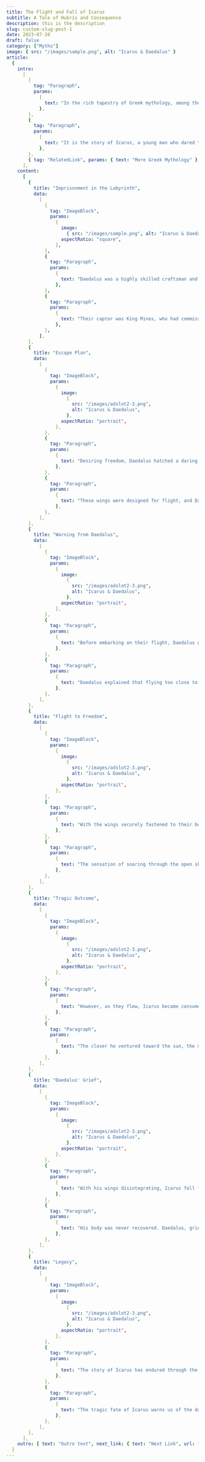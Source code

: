 ```yaml
---
title: The Flight and Fall of Icarus
subtitle: A Tale of Hubris and Consequence
description: this is the description
slug: custom-slug-post-1
date: 2023-07-28
draft: false
category: ["Myths"]
image: { src: "/images/sample.png", alt: "Icarus & Daedalus" }
article:
  {
    intro:
      [
        {
          tag: "Paragraph",
          params:
            {
              text: "In the rich tapestry of Greek mythology, among the countless tales of gods, heroes, and epic adventures, one story stands as a timeless cautionary tale, both poignant and profound.",
            },
        },
        {
          tag: "Paragraph",
          params:
            {
              text: "It is the story of Icarus, a young man who dared to defy the boundaries of human capability and reach for the heavens. This myth, passed down through generations, not only captivates the imagination but also imparts a profound lesson about the perils of unchecked ambition and the price of disobedience.",
            },
        },
        { tag: "RelatedLink", params: { text: "More Greek Mythology" } },
      ],
    content:
      [
        {
          title: "Imprisonment in the Labyrinth",
          data:
            [
              {
                tag: "ImageBlock",
                params:
                  {
                    image:
                      { src: "/images/sample.png", alt: "Icarus & Daedalus" },
                    aspectRatio: "square",
                  },
              },
              {
                tag: "Paragraph",
                params:
                  {
                    text: "Daedalus was a highly skilled craftsman and inventor who found himself imprisoned on the island of Crete along with his young son, Icarus.",
                  },
              },
              {
                tag: "Paragraph",
                params:
                  {
                    text: "Their captor was King Minos, who had commissioned Daedalus to build the intricate Labyrinth—a maze designed to contain the Minotaur, a fearsome creature that was half-man and half-bull.",
                  },
              },
            ],
        },
        {
          title: "Escape Plan",
          data:
            [
              {
                tag: "ImageBlock",
                params:
                  {
                    image:
                      {
                        src: "/images/adslot2-3.png",
                        alt: "Icarus & Daedalus",
                      },
                    aspectRatio: "portrait",
                  },
              },
              {
                tag: "Paragraph",
                params:
                  {
                    text: "Desiring freedom, Daedalus hatched a daring plan. He meticulously crafted two pairs of wings, fashioning them from feathers and adhering them together with wax.",
                  },
              },
              {
                tag: "Paragraph",
                params:
                  {
                    text: "These wings were designed for flight, and Daedalus intended to use them to escape the labyrinthine prison and the island itself. He shared his ingenious plan with Icarus.",
                  },
              },
            ],
        },
        {
          title: "Warning from Daedalus",
          data:
            [
              {
                tag: "ImageBlock",
                params:
                  {
                    image:
                      {
                        src: "/images/adslot2-3.png",
                        alt: "Icarus & Daedalus",
                      },
                    aspectRatio: "portrait",
                  },
              },
              {
                tag: "Paragraph",
                params:
                  {
                    text: "Before embarking on their flight, Daedalus gave his son a solemn warning. He cautioned Icarus about the dangers of their newfound wings.",
                  },
              },
              {
                tag: "Paragraph",
                params:
                  {
                    text: "Daedalus explained that flying too close to the sun would cause the wax to melt, while flying too close to the sea would wet the feathers, making the wings heavy and difficult to control. He urged Icarus to follow his guidance closely to ensure their safe escape.",
                  },
              },
            ],
        },
        {
          title: "Flight to Freedom",
          data:
            [
              {
                tag: "ImageBlock",
                params:
                  {
                    image:
                      {
                        src: "/images/adslot2-3.png",
                        alt: "Icarus & Daedalus",
                      },
                    aspectRatio: "portrait",
                  },
              },
              {
                tag: "Paragraph",
                params:
                  {
                    text: "With the wings securely fastened to their bodies, father and son took flight from the Labyrinth.",
                  },
              },
              {
                tag: "Paragraph",
                params:
                  {
                    text: "The sensation of soaring through the open sky was exhilarating, and Icarus felt a profound sense of freedom. The world below them stretched out in all directions as they ventured away from the confines of Crete.",
                  },
              },
            ],
        },
        {
          title: "Tragic Outcome",
          data:
            [
              {
                tag: "ImageBlock",
                params:
                  {
                    image:
                      {
                        src: "/images/adslot2-3.png",
                        alt: "Icarus & Daedalus",
                      },
                    aspectRatio: "portrait",
                  },
              },
              {
                tag: "Paragraph",
                params:
                  {
                    text: "However, as they flew, Icarus became consumed by the thrill of the experience. Ignoring his father's warnings, he allowed his enthusiasm to carry him higher and higher into the sky.",
                  },
              },
              {
                tag: "Paragraph",
                params:
                  {
                    text: "The closer he ventured toward the sun, the more intense the heat became. Tragically, the wax that held his wings together began to melt, and the feathers started to loosen.",
                  },
              },
            ],
        },
        {
          title: "Daedalus' Grief",
          data:
            [
              {
                tag: "ImageBlock",
                params:
                  {
                    image:
                      {
                        src: "/images/adslot2-3.png",
                        alt: "Icarus & Daedalus",
                      },
                    aspectRatio: "portrait",
                  },
              },
              {
                tag: "Paragraph",
                params:
                  {
                    text: "With his wings disintegrating, Icarus fell from the sky and into the sea below. Despite Daedalus's desperate cries and efforts to reach his son, Icarus drowned in the waters of the Aegean Sea.",
                  },
              },
              {
                tag: "Paragraph",
                params:
                  {
                    text: "His body was never recovered. Daedalus, grief-stricken and heartbroken over the loss of his beloved son, continued his flight alone, eventually reaching the safety of another island.",
                  },
              },
            ],
        },
        {
          title: "Legacy",
          data:
            [
              {
                tag: "ImageBlock",
                params:
                  {
                    image:
                      {
                        src: "/images/adslot2-3.png",
                        alt: "Icarus & Daedalus",
                      },
                    aspectRatio: "portrait",
                  },
              },
              {
                tag: "Paragraph",
                params:
                  {
                    text: "The story of Icarus has endured through the ages as a cautionary tale. It serves as a poignant reminder of the consequences of hubris, disobedience, and recklessness. It emphasizes the importance of heeding wise advice and exercising caution, especially when venturing into uncharted territory.",
                  },
              },
              {
                tag: "Paragraph",
                params:
                  {
                    text: "The tragic fate of Icarus warns us of the dangers of allowing unchecked enthusiasm to lead us astray and the need to strike a balance between ambition and prudent decision-making.",
                  },
              },
            ],
        },
      ],
    outro: { text: "Outro text", next_link: { text: "Next Link", url: "/" } },
  }
---
```

